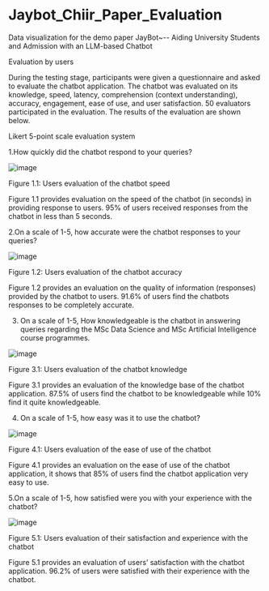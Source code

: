 # Jaybot_Chiir_Paper_Evaluation
Data visualization for the demo paper JayBot~-- Aiding University Students and Admission with an LLM-based Chatbot


Evaluation by users

During the testing stage, participants were given a questionnaire and asked to evaluate the chatbot application. The chatbot was evaluated on its knowledge, speed, latency, comprehension (context understanding), accuracy, engagement, ease of use, and user satisfaction. 50 evaluators participated in the evaluation. The results of the evaluation are shown below. 

Likert 5-point scale evaluation system

1.How quickly did the chatbot respond to your queries?

![image](https://github.com/Greenconsult/Jaybot_Chiir_Paper_Evaluation/assets/130986642/071f7352-8d4e-4296-b2bf-4022f8d61dd7)
 
Figure 1.1: Users evaluation of the chatbot speed

Figure 1.1 provides evaluation on the speed of the chatbot (in seconds) in providing response to users. 95% of users received responses from the chatbot in less than 5 seconds.

2.On a scale of 1-5, how accurate were the chatbot responses to your queries?
 
 ![image](https://github.com/Greenconsult/Jaybot_Chiir_Paper_Evaluation/assets/130986642/2699165b-d038-4b27-91c0-f1390ce2058c)

Figure 1.2: Users evaluation of the chatbot accuracy

Figure 1.2 provides an evaluation on the quality of information (responses) provided by the chatbot to users. 91.6% of users find the chatbots responses to be completely accurate.


3. On a scale of 1-5, How knowledgeable is the chatbot in answering queries regarding the MSc Data Science and MSc Artificial Intelligence course programmes.

![image](https://github.com/Greenconsult/Jaybot_Chiir_Paper_Evaluation/assets/130986642/312b24a5-789a-4c84-b34c-a4f15f7260c5)

Figure 3.1: Users evaluation of the chatbot knowledge

Figure 3.1 provides an evaluation of the knowledge base of the chatbot application. 87.5% of users find the chatbot to be knowledgeable while 10% find it quite knowledgeable.

4. On a scale of 1-5, how easy was it to use the chatbot?

![image](https://github.com/Greenconsult/Jaybot_Chiir_Paper_Evaluation/assets/130986642/63160212-2ac9-4ae1-879f-d3a1e7acc67f)
 
Figure 4.1: Users evaluation of the ease of use of the chatbot

Figure 4.1 provides an evaluation on the ease of use of the chatbot application, it shows that 85% of users find the chatbot application very easy to use.

5.On a scale of 1-5, how satisfied were you with your experience with the chatbot?

![image](https://github.com/Greenconsult/Jaybot_Chiir_Paper_Evaluation/assets/130986642/11e5f0b5-2da6-4e9e-8015-e3de39f9576a)
 
Figure 5.1: Users evaluation of their satisfaction and experience with the chatbot 

Figure 5.1 provides an evaluation of users’ satisfaction with the chatbot application. 96.2% of users were satisfied with their experience with the chatbot. 
